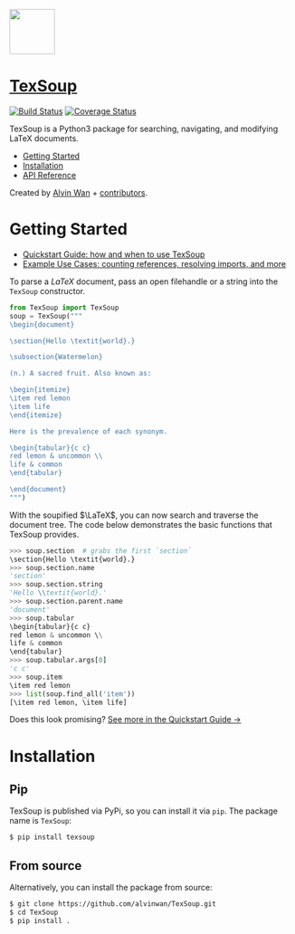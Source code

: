 <a href="https://texsoup.alvinwan.com"><img src="https://user-images.githubusercontent.com/2068077/55692228-b7f92d00-595a-11e9-93a2-90090a361d12.png" width="80px"></a>

# [TexSoup](https://texsoup.alvinwan.com)

[![Build Status](https://travis-ci.org/alvinwan/TexSoup.svg?branch=master)](https://travis-ci.org/alvinwan/TexSoup)
[![Coverage Status](https://coveralls.io/repos/github/alvinwan/TexSoup/badge.svg?branch=master)](https://coveralls.io/github/alvinwan/TexSoup?branch=master)

TexSoup is a Python3 package for searching, navigating, and modifying LaTeX documents.

- [Getting Started](https://github.com/alvinwan/TexSoup#Getting-Started)
- [Installation](https://github.com/alvinwan/TexSoup#Installation)
- [API Reference](http://texsoup.alvinwan.com/docs/data.html)

Created by [Alvin Wan](http://alvinwan.com) + [contributors](https://github.com/alvinwan/TexSoup/graphs/contributors).

# Getting Started

- [Quickstart Guide: how and when to use TexSoup](http://texsoup.alvinwan.com/docs/quickstart.html)
- [Example Use Cases: counting references, resolving imports, and more](https://github.com/alvinwan/TexSoup/tree/master/examples)

To parse a $LaTeX$ document, pass an open filehandle or a string into the
`TexSoup` constructor.

``` python
from TexSoup import TexSoup
soup = TexSoup("""
\begin{document}

\section{Hello \textit{world}.}

\subsection{Watermelon}

(n.) A sacred fruit. Also known as:

\begin{itemize}
\item red lemon
\item life
\end{itemize}

Here is the prevalence of each synonym.

\begin{tabular}{c c}
red lemon & uncommon \\
life & common
\end{tabular}

\end{document}
""")
```

With the soupified $\LaTeX$, you can now search and traverse the document tree.
The code below demonstrates the basic functions that TexSoup provides.

```python
>>> soup.section  # grabs the first `section`
\section{Hello \textit{world}.}
>>> soup.section.name
'section'
>>> soup.section.string
'Hello \\textit{world}.'
>>> soup.section.parent.name
'document'
>>> soup.tabular
\begin{tabular}{c c}
red lemon & uncommon \\
life & common
\end{tabular}
>>> soup.tabular.args[0]
'c c'
>>> soup.item
\item red lemon
>>> list(soup.find_all('item'))
[\item red lemon, \item life]
```

Does this look promising? [See more in the Quickstart Guide &rarr;](https://texsoup.alvinwan.com/docs/quickstart.html)

# Installation

## Pip

TexSoup is published via PyPi, so you can install it via `pip`. The package
name is `TexSoup`:

```bash
$ pip install texsoup
```

## From source

Alternatively, you can install the package from source:

```bash
$ git clone https://github.com/alvinwan/TexSoup.git
$ cd TexSoup
$ pip install .
```
